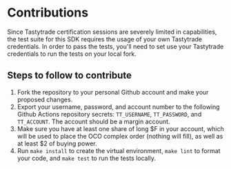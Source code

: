 # Contributions

Since Tastytrade certification sessions are severely limited in capabilities, the test suite for this SDK requires the usage of your own Tastytrade credentials. In order to pass the tests, you'll need to set use your Tastytrade credentials to run the tests on your local fork.

## Steps to follow to contribute

1. Fork the repository to your personal Github account and make your proposed changes.
2. Export your username, password, and account number to the following Github Actions repository secrets: `TT_USERNAME`, `TT_PASSWORD`, and `TT_ACCOUNT`. The account should be a margin account.
3. Make sure you have at least one share of long $F in your account, which will be used to place the OCO complex order (nothing will fill), as well as at least $2 of buying power.
4. Run `make install` to create the virtual environment, `make lint` to format your code, and `make test` to run the tests locally.

